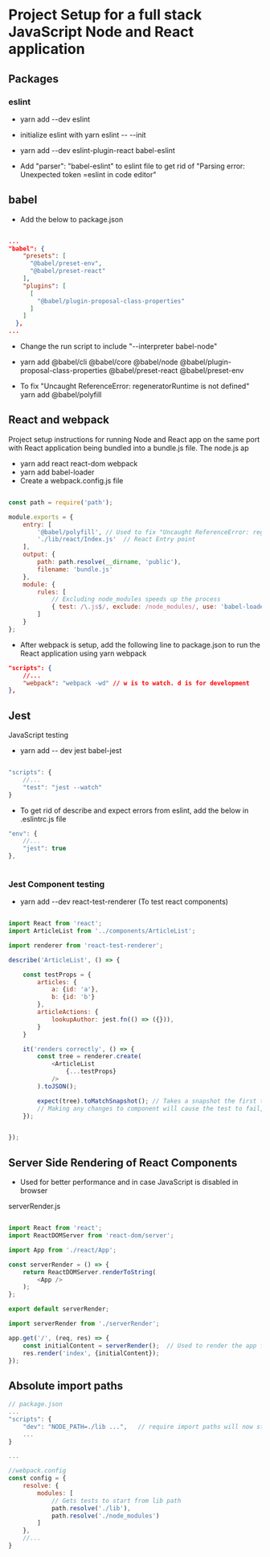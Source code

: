 # Project Setup for a full stack JavaScript Node and React application

## Packages

### eslint
- yarn add --dev eslint
- initialize eslint with yarn eslint -- --init
- yarn add --dev eslint-plugin-react babel-eslint

- Add "parser": "babel-eslint" to eslint file to get rid of "Parsing error: Unexpected token =eslint in code editor"


## babel
- Add the below to package.json

```json

...
"babel": {
    "presets": [
      "@babel/preset-env",
      "@babel/preset-react"
    ],
    "plugins": [
      [
        "@babel/plugin-proposal-class-properties"
      ]
    ]
  },
...

```

- Change the run script to include "--interpreter babel-node"

- yarn add @babel/cli @babel/core @babel/node @babel/plugin-proposal-class-properties @babel/preset-react @babel/preset-env

- To fix "Uncaught ReferenceError: regeneratorRuntime is not defined" yarn add @babel/polyfill

## React and webpack

Project setup instructions for running Node and React app on the same port with React application being bundled into a bundle.js file. The node.js ap

- yarn add react react-dom webpack
- yarn add babel-loader
- Create a webpack.config.js file

```javascript

const path = require('path');

module.exports = {
	entry: [
		'@babel/polyfill', // Used to fix "Uncaught ReferenceError: regeneratorRuntime is not defined" error
		'./lib/react/Index.js'  // React Entry point
	],
	output: {
		path: path.resolve(__dirname, 'public'),
		filename: 'bundle.js'
	},
	module: {
		rules: [
			// Excluding node_modules speeds up the process
			{ test: /\.js$/, exclude: /node_modules/, use: 'babel-loader' }
		]
	}
};

```

- After webpack is setup, add the following line to package.json to run the React application using yarn webpack


```json
"scripts": {
	//...
	"webpack": "webpack -wd" // w is to watch. d is for development
},

```

## Jest
JavaScript testing

- yarn add -- dev jest babel-jest

```javascript

"scripts": {
	//...
	"test": "jest --watch"
}

```

- To get rid of describe and expect errors from eslint, add the below in .eslintrc.js file

```javascript
"env": {
	//...
    "jest": true
},
	
```

### Jest Component testing
- yarn add --dev react-test-renderer (To test react components)

```javascript

import React from 'react';
import ArticleList from '../components/ArticleList';

import renderer from 'react-test-renderer';

describe('ArticleList', () => {

	const testProps = {
		articles: {
			a: {id: 'a'},
			b: {id: 'b'}
		},
		articleActions: {
			lookupAuthor: jest.fn(() => ({})),
		}
	}

	it('renders correctly', () => {
		const tree = renderer.create(
			<ArticleList 
				{...testProps}
			/>
		).toJSON();

		expect(tree).toMatchSnapshot(); // Takes a snapshot the first time the test is run. And compares the snapshot taken to each following snapshot. The snapshot is saved in the __snapshots__ folder
		// Making any changes to component will cause the test to fail, but you could inspect the changes in the console and press u to update the snapshot
	});


});

```

## Server Side Rendering of React Components
- Used for better performance and in case JavaScript is disabled in browser

serverRender.js
```javascript

import React from 'react';
import ReactDOMServer from 'react-dom/server';

import App from './react/App';

const serverRender = () => {
	return ReactDOMServer.renderToString(
		<App />
	);
};

export default serverRender;

```

```javascript
import serverRender from './serverRender';

app.get('/', (req, res) => {
	const initialContent = serverRender();	// Used to render the app from Server if JavaScript is disabled in the browser
	res.render('index', {initialContent});
});

```

## Absolute import paths

```javascript
// package.json
...
"scripts": {
	"dev": "NODE_PATH=./lib ...",	// require import paths will now start in lib
	...
}

...

```

```javascript
//webpack.config
const config = {
	resolve: {
		modules: [
			// Gets tests to start from lib path
			path.resolve('./lib'),
			path.resolve('./node_modules')
		]
	},
	//...
}
```